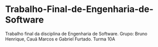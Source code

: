 # Trabalho-Final-de-Engenharia-de-Software
Trabalho final da disciplina de Engenharia de Software. Grupo: Bruno Henrique, Cauã Marcos e Gabriel Furtado. Turma 10A
